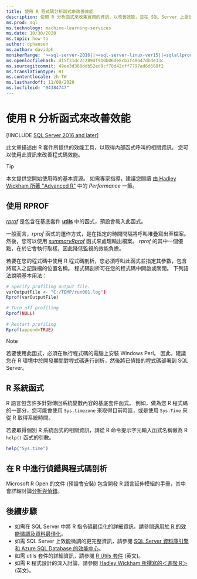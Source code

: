 ```yaml
---
title: 使用 R 程式碼分析函式來改善效能
description: 使用 R 分析函式來收集實用的資訊，以改善效能，並在 SQL Server 上更快取得 R 計算的結果。 *rprof* 函式會收集並傳回內部函式呼叫的相關資訊。
ms.prod: sql
ms.technology: machine-learning-services
ms.date: 10/30/2020
ms.topic: how-to
author: dphansen
ms.author: davidph
monikerRange: '>=sql-server-2016||>=sql-server-linux-ver15||=sqlallproducts-allversions'
ms.openlocfilehash: d15f31dc2c289df910b06de8cb1f48647dbde33c
ms.sourcegitcommit: 49ee3d388ddb52ed9cf78d42cff7797ad6d668f2
ms.translationtype: HT
ms.contentlocale: zh-TW
ms.lasthandoff: 11/09/2020
ms.locfileid: "94384747"
---
```

# <a name="use-r-code-profiling-functions-to-improve-performance"></a>使用 R 分析函式來改善效能
[!INCLUDE [SQL Server 2016 and later](../../includes/applies-to-version/sqlserver2016.md)]

此文章描述由 R 套件所提供的效能工具，以取得內部函式呼叫的相關資訊。 您可以使用此資訊來改善程式碼效能。

> [!TIP]
> 本文提供您開始使用時的基本資源。 如需專家指導，建議您閱讀 [由 Hadley Wickham 所著 "Advanced R"](http://adv-r.had.co.nz) 中的 *Performance* 一節。

## <a name="using-rprof"></a>使用 RPROF

[*rprof*](https://www.rdocumentation.org/packages/utils/versions/3.5.1/topics/Rprof) 是包含在基底套件 [**utils**](https://www.rdocumentation.org/packages/utils/versions/3.5.1) 中的函式，預設會載入此函式。 

一般而言，*rprof* 函式的運作方式，是在指定的時間間隔將呼叫堆疊寫出至檔案。 然後，您可以使用 [*summaryRprof*](https://www.rdocumentation.org/packages/utils/versions/3.5.1/topics/summaryRprof) 函式來處理輸出檔案。 *rprof* 的其中一個優點，在於它會執行取樣，因此降低監視的效能負擔。

若要在您的程式碼中使用 R 程式碼剖析，您必須呼叫此函式並指定其參數，包含將寫入之記錄檔的位置名稱。 程式碼剖析可在您的程式碼中開啟或關閉。 下列語法說明基本用法： 

```R
# Specify profiling output file.
varOutputFile <- "C:/TEMP/run001.log")
Rprof(varOutputFile)

# Turn off profiling
Rprof(NULL)
    
# Restart profiling
Rprof(append=TRUE)
```

> [!NOTE]
> 若要使用此函式，必須在執行程式碼的電腦上安裝 Windows Perl。 因此，建議您在 R 環境中於開發期間對程式碼進行剖析，然後將已偵錯的程式碼部署到 SQL Server。  


## <a name="r-system-functions"></a>R 系統函式

R 語言包含許多針對傳回系統變數內容的基底套件函式。 例如，做為您 R 程式碼的一部分，您可能會使用 `Sys.timezone` 來取得目前時區，或是使用 `Sys.Time` 來從 R 取得系統時間。 

若要取得個別 R 系統函式的相關資訊，請從 R 命令提示字元輸入函式名稱做為 R `help()` 函式的引數。

```R
help("Sys.time")
```

## <a name="debugging-and-profiling-in-r"></a>在 R 中進行偵錯與程式碼剖析

Microsoft R Open 的文件 (預設會安裝) 包含開發 R 語言延伸模組的手冊，其中會詳細討論[分析與偵錯](https://cran.r-project.org/doc/manuals/r-release/R-exts.html#Debugging)。

## <a name="next-steps"></a>後續步驟

+ 如需在 SQL Server 中將 R 指令碼最佳化的詳細資訊，請參閱[適用於 R 的效能微調及資料最佳化](r-and-data-optimization-r-services.md)。
+ 如需 SQL Server 上效能微調的更完整資訊，請參閱 [SQL Server 資料庫引擎和 Azure SQL Database 的效能中心](/sql/relational-databases/performance/performance-center-for-sql-server-database-engine-and-azure-sql-database)。
+ 如需 utils 套件的詳細資訊，請參閱 [R Utils 套件](https://www.rdocumentation.org/packages/utils/versions/3.5.1) \(英文\)。
+ 如需 R 程式設計的深入討論，請參閱 [Hadley Wickham 所撰寫的＜進階 R＞](http://adv-r.had.co.nz) \(英文\)。
